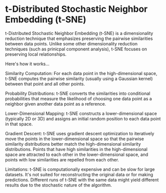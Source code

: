 # t-Distributed Stochastic Neighbor Embedding (t-SNE)

t-Distributed Stochastic Neighbor Embedding (t-SNE) is a dimensionality reduction technique that emphasizes preserving the pairwise similarities between data points. Unlike some other dimensionality reduction techniques (such as prinicpal component analysis), t-SNE focuses on preserving local relationships.

Here's how it works…

Similarity Computation: For each data point in the high-dimensional space, t-SNE computes the pairwise similarity (usually using a Gaussian kernel) between that point and all other points.

Probability Distributions: t-SNE converts the similarities into conditional probabilities that measure the likelihood of choosing one data point as a neighbor given another data point as a reference.

Lower-Dimensional Mapping: t-SNE constructs a lower-dimensional space (typically 2D or 3D) and assigns an initial random position to each data point in that space. 

Gradient Descent: t-SNE uses gradient descent optimization to iteratively move the points in the lower-dimensional space so that the pairwise similarity distributions better match the high-dimensional similarity distributions. Points that have high similarities in the high-dimensional space are attracted to each other in the lower-dimensional space, and points with low similarities are repelled from each other.

Limitations: t-SNE is computationally expensive and can be slow for large datasets. It's not suited for reconstructing the original data or for making predictions. Different runs of t-SNE with the same data might yield different results due to the stochastic nature of the algorithm.
